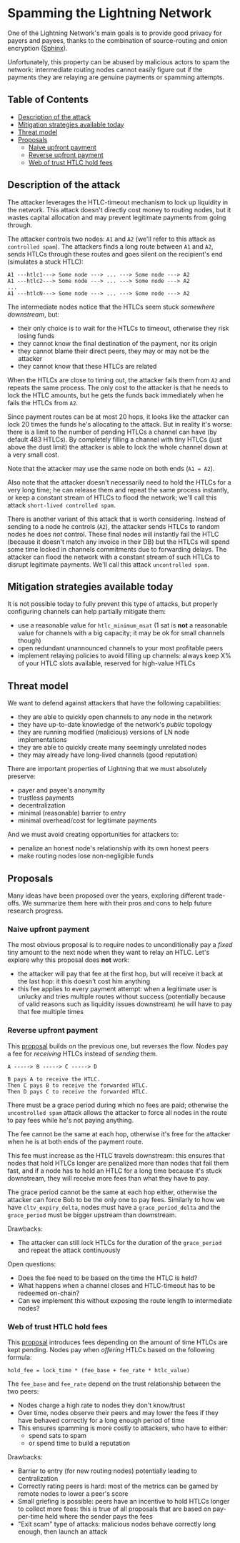 # Spamming the Lightning Network

One of the Lightning Network's main goals is to provide good privacy for payers and payees, thanks
to the combination of source-routing and onion encryption ([Sphinx](http://www.cypherpunks.ca/~iang/pubs/Sphinx_Oakland09.pdf)).

Unfortunately, this property can be abused by malicious actors to spam the network: intermediate
routing nodes cannot easily figure out if the payments they are relaying are genuine payments or
spamming attempts.

## Table of Contents

* [Description of the attack](#description-of-the-attack)
* [Mitigation strategies available today](#mitigation-strategies-available-today)
* [Threat model](#threat-model)
* [Proposals](#proposals)
  * [Naive upfront payment](#naive-upfront-payment)
  * [Reverse upfront payment](#reverse-upfront-payment)
  * [Web of trust HTLC hold fees](#web-of-trust-htlc-hold-fees)

## Description of the attack

The attacker leverages the HTLC-timeout mechanism to lock up liquidity in the network.
This attack doesn't directly cost money to routing nodes, but it wastes capital allocation and may
prevent legitimate payments from going through.

The attacker controls two nodes: `A1` and `A2` (we'll refer to this attack as `controlled spam`).
The attackers finds a long route between `A1` and `A2`, sends HTLCs through these routes and goes
silent on the recipient's end (simulates a stuck HTLC):

```text
A1 ---htlc1---> Some node ---> ... ---> Some node ---> A2
A1 ---htlc2---> Some node ---> ... ---> Some node ---> A2
...
A1 ---htlcN---> Some node ---> ... ---> Some node ---> A2
```

The intermediate nodes notice that the HTLCs seem stuck *somewhere downstream*, but:

* their only choice is to wait for the HTLCs to timeout, otherwise they risk losing funds
* they cannot know the final destination of the payment, nor its origin
* they cannot blame their direct peers, they may or may not be the attacker
* they cannot know that these HTLCs are related

When the HTLCs are close to timing out, the attacker fails them from `A2` and repeats the same
process. The only cost to the attacker is that he needs to lock the HTLC amounts, but he gets the
funds back immediately when he fails the HTLCs from `A2`.

Since payment routes can be at most 20 hops, it looks like the attacker can lock 20 times the funds
he's allocating to the attack. But in reality it's worse: there is a limit to the number of pending
HTLCs a channel can have (by default 483 HTLCs). By completely filling a channel with tiny HTLCs
(just above the dust limit) the attacker is able to lock the whole channel down at a very small cost.

Note that the attacker may use the same node on both ends (`A1 = A2`).

Also note that the attacker doesn't necessarily need to hold the HTLCs for a very long time; he can
release them and repeat the same process instantly, or keep a constant stream of HTLCs to flood the
network; we'll call this attack `short-lived controlled spam`.

There is another variant of this attack that is worth considering. Instead of sending to a node he
controls (`A2`), the attacker sends HTLCs to random nodes he does *not* control. These final nodes
will instantly fail the HTLC (because it doesn't match any invoice in their DB) but the HTLCs will
spend some time locked in channels commitments due to forwarding delays. The attacker can flood the
network with a constant stream of such HTLCs to disrupt legitimate payments. We'll call this attack
`uncontrolled spam`.

## Mitigation strategies available today

It is not possible today to fully prevent this type of attacks, but properly configuring channels
can help partially mitigate them:

* use a reasonable value for `htlc_minimum_msat` (1 sat is **not** a reasonable value for channels
  with a big capacity; it may be ok for small channels though)
* open redundant unannounced channels to your most profitable peers
* implement relaying policies to avoid filling up channels: always keep X% of your HTLC slots
  available, reserved for high-value HTLCs

## Threat model

We want to defend against attackers that have the following capabilities:

* they are able to quickly open channels to any node in the network
* they have up-to-date knowledge of the network's *public* topology
* they are running modified (malicious) versions of LN node implementations
* they are able to quickly create many seemingly unrelated nodes
* they may already have long-lived channels (good reputation)

There are important properties of Lightning that we must absolutely preserve:

* payer and payee's anonymity
* trustless payments
* decentralization
* minimal (reasonable) barrier to entry
* minimal overhead/cost for legitimate payments

And we must avoid creating opportunities for attackers to:

* penalize an honest node's relationship with its own honest peers
* make routing nodes lose non-negligible funds

## Proposals

Many ideas have been proposed over the years, exploring different trade-offs.
We summarize them here with their pros and cons to help future research progress.

### Naive upfront payment

The most obvious proposal is to require nodes to unconditionally pay a *fixed* tiny amount to the
next node when they want to relay an HTLC. Let's explore why this proposal does **not** work:

* the attacker will pay that fee at the first hop, but will receive it back at the last hop: it
  this doesn't cost him anything
* this fee applies to every payment attempt: when a legitimate user is unlucky and tries multiple
  routes without success (potentially because of valid reasons such as liquidity issues downstream)
  he will have to pay that fee multiple times

### Reverse upfront payment

This [proposal](https://lists.linuxfoundation.org/pipermail/lightning-dev/2020-February/002547.html) builds on the previous one, but reverses the flow. Nodes pay a fee for *receiving*
HTLCs instead of *sending* them.

```text
A -----> B -----> C -----> D

B pays A to receive the HTLC.
Then C pays B to receive the forwarded HTLC.
Then D pays C to receive the forwarded HTLC.
```

There must be a grace period during which no fees are paid; otherwise the `uncontrolled spam` attack
allows the attacker to force all nodes in the route to pay fees while he's not paying anything.

The fee cannot be the same at each hop, otherwise it's free for the attacker when he is at both
ends of the payment route.

This fee must increase as the HTLC travels downstream: this ensures that nodes that hold HTLCs
longer are penalized more than nodes that fail them fast, and if a node has to hold an HTLC for a
long time because it's stuck downstream, they will receive more fees than what they have to pay.

The grace period cannot be the same at each hop either, otherwise the attacker can force Bob to be
the only one to pay fees. Similarly to how we have `cltv_expiry_delta`, nodes must have a
`grace_period_delta` and the `grace_period` must be bigger upstream than downstream.

Drawbacks:

* The attacker can still lock HTLCs for the duration of the `grace_period` and repeat the attack
  continuously

Open questions:

* Does the fee need to be based on the time the HTLC is held?
* What happens when a channel closes and HTLC-timeout has to be redeemed on-chain?
* Can we implement this without exposing the route length to intermediate nodes?

### Web of trust HTLC hold fees

This [proposal](https://lists.linuxfoundation.org/pipermail/lightning-dev/2020-October/002826.html) introduces fees depending on the amount of time HTLCs are kept pending.
Nodes pay when *offering* HTLCs based on the following formula:

```text
hold_fee = lock_time * (fee_base + fee_rate * htlc_value)
```

The `fee_base` and `fee_rate` depend on the trust relationship between the two peers:

* Nodes charge a high rate to nodes they don't know/trust
* Over time, nodes observe their peers and may lower the fees if they have behaved correctly
  for a long enough period of time
* This ensures spamming is more costly to attackers, who have to either:
  * spend sats to spam
  * or spend time to build a reputation

Drawbacks:

* Barrier to entry (for new routing nodes) potentially leading to centralization
* Correctly rating peers is hard: most of the metrics can be gamed by remote nodes to lower a
  peer's score
* Small griefing is possible: peers have an incentive to hold HTLCs longer to collect more fees:
  this is true of all proposals that are based on pay-per-time held where the sender pays the fees
* "Exit scam" type of attacks: malicious nodes behave correctly long enough, then launch an attack
